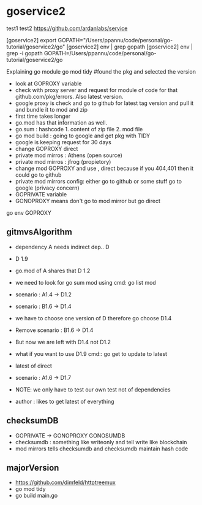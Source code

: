 # goservice2
test1
test2
https://github.com/ardanlabs/service

[goservice2] export GOPATH="/Users/ppannu/code/personal/go-tutorial/goservice2/go" 
[goservice2] env | grep gopath 
[goservice2] env | grep -i gopath
GOPATH=/Users/ppannu/code/personal/go-tutorial/goservice2/go

Explaining go module
go mod tidy #found the pkg and selected the version
- look at GOPROXY variable
- check with proxy server and request for module of code for that github.com/pkg/errors. Also latest version.
- google proxy is check and go to github for latest tag version and pull it and bundle it to mod and zip
- first time takes longer
- go.mod has that information as well.
- go.sum : hashcode 1. content of zip file 2. mod file
- go mod build : going to google and get pkg with TIDY
- google is keeping request for 30 days
- change GOPROXY direct
- private mod mirros : Athens (open source)
- private mod mirros : jfrog (propietory)
- change mod GOPROXY and use , direct because if you 404,401 then it could go to github
- private mod mirrors config: either go to github or some stuff go to google (privacy concern)
- GOPRIVATE variable 
- GONOPROXY means don't go to mod mirror but go direct

go env 
GOPROXY

## gitmvsAlgorithm
- dependency A needs indirect dep.. D
- D 1.9
- go.mod of A shares that D 1.2
- we need to look for go sum mod using cmd: go list mod
- scenario : A1.4 -> D1.2
- scenario : B1.6 -> D1.4
- we have to choose one version of D therefore go choose D1.4
- Remove scenario : B1.6 -> D1.4
- But now we are left with D1.4 not D1.2

- what if you want to use D1.9 cmd:: go get to update to latest 
- latest of direct
- scenario : A1.6 -> D1.7
- NOTE: we only have to test our own test not of dependencies
- author : likes to get latest of everything

## checksumDB

- GOPRIVATE -> GONOPROXY GONOSUMDB
- checksumdb : something like writeonly and tell write like blockchain
- mod mirrors tells checksumdb and checksumdb maintain hash code

## majorVersion
- https://github.com/dimfeld/httptreemux
- go mod tidy
- go build main.go
